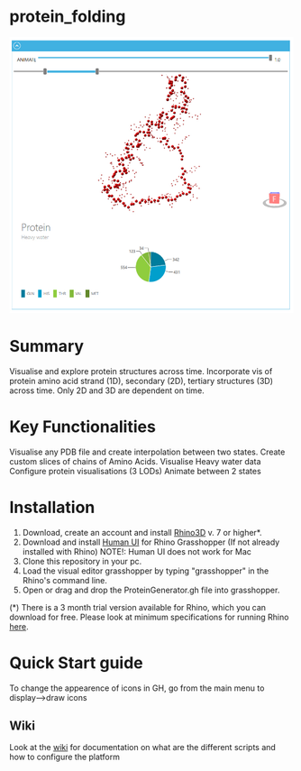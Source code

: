 # protein_folding


<!--- just![CROP4](https://github.com/alan-turing-institute/CROP_unity/blob/master/Assets/media/crop_1.gif) --->
![protein1](https://github.com/alan-turing-institute/protein_folding/blob/main/media/protein1.jpg)
<!--- <img src="https://github.com/alan-turing-institute/protein_folding/blob/main/media/protein1.jpg" width="500" height="500"> --->

# Summary

Visualise and explore protein structures across time. Incorporate vis of protein amino acid strand (1D), secondary (2D), tertiary structures (3D) across time. Only 2D and 3D are dependent on time.


# Key Functionalities
Visualise any PDB file and create interpolation between two states.
Create custom slices of chains of Amino Acids.
Visualise Heavy water data
Configure protein visualisations (3 LODs)
Animate between 2 states

# Installation
1. Download, create an account and install [Rhino3D](https://www.rhino3d.com/) v. 7 or higher*. 
2. Download and install [Human UI](https://www.food4rhino.com/app/human-ui) for Rhino Grasshopper (If not already installed with Rhino) NOTE!: Human UI does not work for Mac
3. Clone this repository in your pc.
4. Load the visual editor grasshopper by typing "grasshopper" in the Rhino's command line.
5. Open or drag and drop the ProteinGenerator.gh file into grasshopper. 


(*) There is a 3 month trial version available for Rhino, which you can download for free. 
Please look at minimum specifications for running Rhino [here](https://www.rhino3d.com/7/system-requirements/).

# Quick Start guide

To change the appearence of icons in GH, go from the main menu to display-->draw icons

## Wiki
Look at the [wiki](https://github.com/alan-turing-institute/protein_folding/wiki) for documentation on what are the different scripts and how to configure the platform
